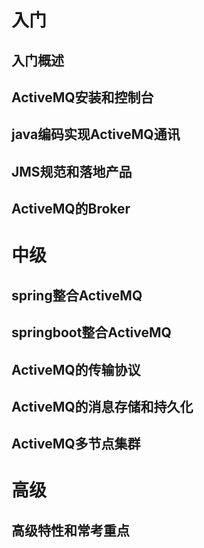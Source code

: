 # 入门

## 入门概述

## ActiveMQ安装和控制台

## java编码实现ActiveMQ通讯

## JMS规范和落地产品

## ActiveMQ的Broker

# 中级

## spring整合ActiveMQ

## springboot整合ActiveMQ

## ActiveMQ的传输协议

## ActiveMQ的消息存储和持久化

## ActiveMQ多节点集群

# 高级

## 高级特性和常考重点